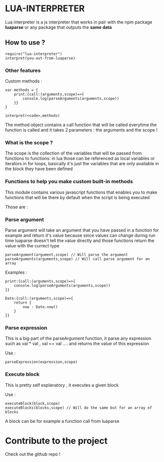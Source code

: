 # LUA-INTERPRETER

Lua interpreter is a js interpreter that works in pair with the npm package __luaparse__ or any package that outputs the __same data__

## How to use ?

    require("lua-interpreter")
    interpret(you-ast-from-luaparse)

### Other features

Custom methods :

    var methods = {
        print:{call:(arguments,scope)=>{
            console.log(parseArguments(arguments,scope))
        }}
    }
    
    interpret(<code>,methods)

The method object contains a call function that will be called everytime the function is called and it takes 2 parameters : the arguments and the scope !

### What is the scope ?

The scope is the collection of the variables that will be passed from functions to functions: in lua those can be referenced as local variables or iterators in for loops, basically it's just the variables that are only available in the block they have been defined

### Functions to help you make custom built-in methods

This module contains various javascript functions that enables you to make functions that will be there by default when the script is being executed

Those are :

### Parse argument

Parse argument will take an argument that you have passed in a function for example and return it's value because since values can change during run time luaparse doesn't tell the value directly and those functions return the value with the currect type

    parseArgument(argument,scope) // Will parse the argument 
    parseArguments(arguments,scope) // Will call parse argument for an array

Examples :

    print:{call:(arguments,scope)=>{
        console.log(parseArguments(arguments,scope))
    }}

    Date:{call:(arguments,scope)=>{
        return {
            now : Date.now()
        }
    }}

### Parse expression 

This is a big part of the parseArgument function, it parse any expression such as val * val , val == val .... and returns the value of this expression

Use :

    parseExpression(expression,scope)

### Execute block

This is pretty self explanatory , it executes a given block 

Use :

    executeBlock(block,scope)
    executeBlocks(blocks,scope) // Will do the same but for an array of blocks

A block can be for example a function call from luaparse

# Contribute to the project

Check out the github repo !






